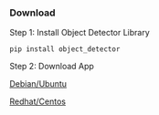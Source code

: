 ### Download

Step 1: Install Object Detector Library
```
pip install object_detector
```

Step 2: Download App

<a href="https://github.com/Uncoded-AI/Object-Detector/blob/main/app/objectdetector.deb?raw=true">Debian/Ubuntu</a>

<a href="https://github.com/Uncoded-AI/Object-Detector/blob/main/app/objectdetector.rpm?raw=true">Redhat/Centos</a>
